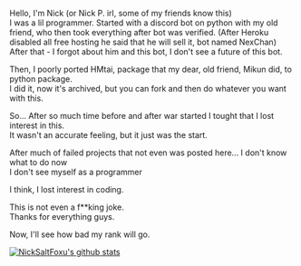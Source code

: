 Hello, I'm Nick (or Nick P. irl, some of my friends know this)  
I was a lil programmer. 
Started with a discord bot on python with my old friend, who then took everything after bot was verified. (After Heroku disabled all free hosting he said that he will sell it, bot named NexChan)  
After that - I forgot about him and this bot, I don't see a future of this bot. 
  
Then, I poorly ported HMtai, package that my dear, old friend, Mikun did, to python package.  
I did it, now it's archived, but you can fork and then do whatever you want with this.  
  
So... After so much time before and after war started I tought that I lost interest in this.  
It wasn't an accurate feeling, but it just was the start.  
  
After much of failed projects that not even was posted here... I don't know what to do now  
I don't see myself as a programmer  
  
I think, I lost interest in coding.  
  
This is not even a f**king joke.  
Thanks for everything guys.    
  
  
  
  
  
Now, I'll see how bad my rank will go.  
  
[![NickSaltFoxu's github stats](https://github-readme-stats.vercel.app/api?username=BlueBerrySans365&show_icons=true&custom_title=NickSaltFoxu)](https://github.com/BlueBerrySans365)
